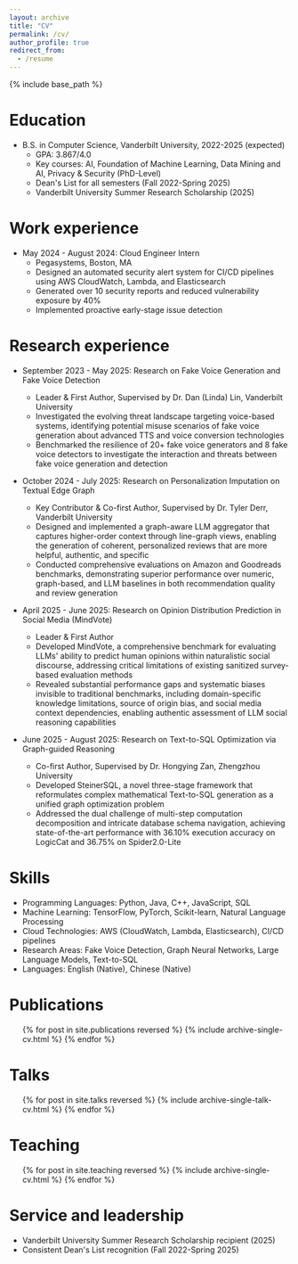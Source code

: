 ```yaml
---
layout: archive
title: "CV"
permalink: /cv/
author_profile: true
redirect_from:
  - /resume
---
```


{% include base_path %}

Education
======
* B.S. in Computer Science, Vanderbilt University, 2022-2025 (expected)
  * GPA: 3.867/4.0
  * Key courses: AI, Foundation of Machine Learning, Data Mining and AI, Privacy & Security (PhD-Level)
  * Dean's List for all semesters (Fall 2022-Spring 2025)
  * Vanderbilt University Summer Research Scholarship (2025)

Work experience
======
* May 2024 - August 2024: Cloud Engineer Intern
  * Pegasystems, Boston, MA
  * Designed an automated security alert system for CI/CD pipelines using AWS CloudWatch, Lambda, and Elasticsearch
  * Generated over 10 security reports and reduced vulnerability exposure by 40%
  * Implemented proactive early-stage issue detection

Research experience
======
* September 2023 - May 2025: Research on Fake Voice Generation and Fake Voice Detection
  * Leader & First Author, Supervised by Dr. Dan (Linda) Lin, Vanderbilt University
  * Investigated the evolving threat landscape targeting voice-based systems, identifying potential misuse scenarios of fake voice generation about advanced TTS and voice conversion technologies
  * Benchmarked the resilience of 20+ fake voice generators and 8 fake voice detectors to investigate the interaction and threats between fake voice generation and detection

* October 2024 - July 2025: Research on Personalization Imputation on Textual Edge Graph
  * Key Contributor & Co-first Author, Supervised by Dr. Tyler Derr, Vanderbilt University
  * Designed and implemented a graph-aware LLM aggregator that captures higher-order context through line-graph views, enabling the generation of coherent, personalized reviews that are more helpful, authentic, and specific
  * Conducted comprehensive evaluations on Amazon and Goodreads benchmarks, demonstrating superior performance over numeric, graph-based, and LLM baselines in both recommendation quality and review generation

* April 2025 - June 2025: Research on Opinion Distribution Prediction in Social Media (MindVote)
  * Leader & First Author
  * Developed MindVote, a comprehensive benchmark for evaluating LLMs' ability to predict human opinions within naturalistic social discourse, addressing critical limitations of existing sanitized survey-based evaluation methods
  * Revealed substantial performance gaps and systematic biases invisible to traditional benchmarks, including domain-specific knowledge limitations, source of origin bias, and social media context dependencies, enabling authentic assessment of LLM social reasoning capabilities

* June 2025 - August 2025: Research on Text-to-SQL Optimization via Graph-guided Reasoning
  * Co-first Author, Supervised by Dr. Hongying Zan, Zhengzhou University
  * Developed SteinerSQL, a novel three-stage framework that reformulates complex mathematical Text-to-SQL generation as a unified graph optimization problem
  * Addressed the dual challenge of multi-step computation decomposition and intricate database schema navigation, achieving state-of-the-art performance with 36.10% execution accuracy on LogicCat and 36.75% on Spider2.0-Lite

Skills
======
* Programming Languages: Python, Java, C++, JavaScript, SQL
* Machine Learning: TensorFlow, PyTorch, Scikit-learn, Natural Language Processing
* Cloud Technologies: AWS (CloudWatch, Lambda, Elasticsearch), CI/CD pipelines
* Research Areas: Fake Voice Detection, Graph Neural Networks, Large Language Models, Text-to-SQL
* Languages: English (Native), Chinese (Native)

Publications
======
  <ul>{% for post in site.publications reversed %}
    {% include archive-single-cv.html %}
  {% endfor %}</ul>
  
Talks
======
  <ul>{% for post in site.talks reversed %}
    {% include archive-single-talk-cv.html  %}
  {% endfor %}</ul>
  
Teaching
======
  <ul>{% for post in site.teaching reversed %}
    {% include archive-single-cv.html %}
  {% endfor %}</ul>
  
Service and leadership
======
* Vanderbilt University Summer Research Scholarship recipient (2025)
* Consistent Dean's List recognition (Fall 2022-Spring 2025)
